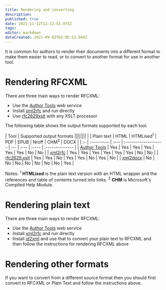 ```yaml
---
title: Rendering and converting
description: 
published: true
date: 2021-11-12T13:12:53.975Z
tags: 
editor: markdown
dateCreated: 2021-09-02T02:05:52.949Z
---
```


It is common for authors to render their documents into a different format to make them easier to read, or to convert to another format for use in another tool. 

# Rendering RFCXML
There are three main ways to render RFCXML:
* Use the [Author Tools](/https://author-tools.ietf.org) web service
* Install [xml2rfc]() and run directly
* Use [rfc2629xslt](https://greenbytes.de/tech/webdav/rfc2629xslt/rfc2629xslt.html) with any XSLT processor

The following table shows the output formats supported by each tool.

| Tool | Supported output formats ||||||||
|    | Plain text | HTML | HTMLised<sup>1</sup> | PDF | EPUB | Nroff | CHM<sup>2</sup> | DOCX |
| :- | :--------- | :--- | :------------------- | :-- | :--- | :---- | :-------------- |
| [Author Tools](/https://author-tools.ietf.org) | Yes | Yes | Yes | Yes | Yes | Yes | No | No |
|  [xml2rfc]() | Yes | Yes | Yes | Yes | Yes | Yes | No | No |
| [rfc2629.xslt](https://greenbytes.de/tech/webdav/rfc2629xslt/rfc2629xslt.html) | Yes | Yes | No | Yes | Yes | No | Yes | No |
| [xml2docx](https://github.com/evyncke/xml2docx) | No | No | No | No | No | No | No | Yes |

Notes:
<sup>1</sup> **HTMLised** is the plain text version with an HTML wrapper and the references and table of contents turned into links.
<sup>2</sup> **CHM** is Microsoft's Compiled Help Module.


# Rendering plain text
There are three main ways to render RFCXML:
* Use the [Author Tools](/https://author-tools.ietf.org) web service
* Install [xml2rfc]() and run directly
* Install [id2xml]() and use that to convert your plain text to RFCXML and then follow the instructions for rendering RFCXML above


# Rendering other formats
If you want to convert from a different source format then you should first convert to RFCXML or Plain Text and follow the instructions above.